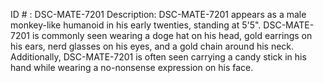 ID # : DSC-MATE-7201
Description: DSC-MATE-7201 appears as a male monkey-like humanoid in his early twenties, standing at 5'5". DSC-MATE-7201 is commonly seen wearing a doge hat on his head, gold earrings on his ears, nerd glasses on his eyes, and a gold chain around his neck. Additionally, DSC-MATE-7201 is often seen carrying a candy stick in his hand while wearing a no-nonsense expression on his face.